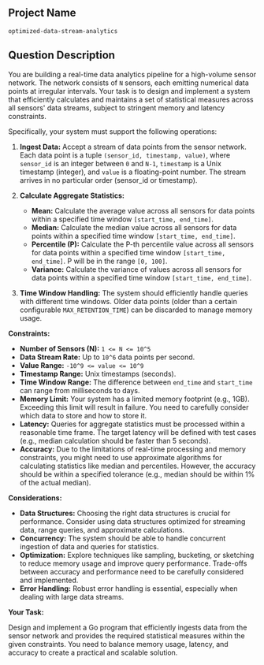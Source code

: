 ## Project Name

```
optimized-data-stream-analytics
```

## Question Description

You are building a real-time data analytics pipeline for a high-volume sensor network. The network consists of `N` sensors, each emitting numerical data points at irregular intervals. Your task is to design and implement a system that efficiently calculates and maintains a set of statistical measures across all sensors' data streams, subject to stringent memory and latency constraints.

Specifically, your system must support the following operations:

1.  **Ingest Data:** Accept a stream of data points from the sensor network. Each data point is a tuple `(sensor_id, timestamp, value)`, where `sensor_id` is an integer between `0` and `N-1`, `timestamp` is a Unix timestamp (integer), and `value` is a floating-point number. The stream arrives in no particular order (sensor_id or timestamp).

2.  **Calculate Aggregate Statistics:**
    *   **Mean:** Calculate the average value across all sensors for data points within a specified time window `[start_time, end_time]`.
    *   **Median:** Calculate the median value across all sensors for data points within a specified time window `[start_time, end_time]`.
    *   **Percentile (P):** Calculate the P-th percentile value across all sensors for data points within a specified time window `[start_time, end_time]`. P will be in the range `[0, 100]`.
    *   **Variance:** Calculate the variance of values across all sensors for data points within a specified time window `[start_time, end_time]`.

3.  **Time Window Handling:** The system should efficiently handle queries with different time windows. Older data points (older than a certain configurable `MAX_RETENTION_TIME`) can be discarded to manage memory usage.

**Constraints:**

*   **Number of Sensors (N):** `1 <= N <= 10^5`
*   **Data Stream Rate:** Up to `10^6` data points per second.
*   **Value Range:** `-10^9 <= value <= 10^9`
*   **Timestamp Range:** Unix timestamps (seconds).
*   **Time Window Range:** The difference between `end_time` and `start_time` can range from milliseconds to days.
*   **Memory Limit:** Your system has a limited memory footprint (e.g., 1GB). Exceeding this limit will result in failure. You need to carefully consider which data to store and how to store it.
*   **Latency:** Queries for aggregate statistics must be processed within a reasonable time frame. The target latency will be defined with test cases (e.g., median calculation should be faster than 5 seconds).
*   **Accuracy:** Due to the limitations of real-time processing and memory constraints, you might need to use approximate algorithms for calculating statistics like median and percentiles. However, the accuracy should be within a specified tolerance (e.g., median should be within 1% of the actual median).

**Considerations:**

*   **Data Structures:** Choosing the right data structures is crucial for performance. Consider using data structures optimized for streaming data, range queries, and approximate calculations.
*   **Concurrency:** The system should be able to handle concurrent ingestion of data and queries for statistics.
*   **Optimization:** Explore techniques like sampling, bucketing, or sketching to reduce memory usage and improve query performance.  Trade-offs between accuracy and performance need to be carefully considered and implemented.
*   **Error Handling:** Robust error handling is essential, especially when dealing with large data streams.

**Your Task:**

Design and implement a Go program that efficiently ingests data from the sensor network and provides the required statistical measures within the given constraints. You need to balance memory usage, latency, and accuracy to create a practical and scalable solution.
